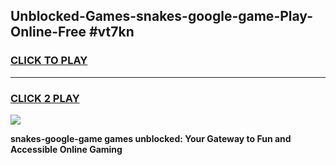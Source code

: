 
## Unblocked-Games-snakes-google-game-Play-Online-Free #vt7kn
<h3>
<a href="https://us.freeplayer.one?title=snakes-google-game&ref=10M">CLICK TO PLAY</a></h3>
<hr>

<h3>
<a href="https://us.freeplayer.one?title=snakes-google-game&ref=10M">CLICK 2 PLAY</a>
  
</h3>

<a href="https://us.freeplayer.one?title=snakes-google-game&ref=10M"><img src="https://clearcache.store/games.png"></a>


**snakes-google-game games unblocked: Your Gateway to Fun and Accessible Online Gaming**
